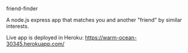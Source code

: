 friend-finder

A node.js express app that matches you and another "friend" by similar interests.

Live app is deployed in Heroku: https://warm-ocean-30345.herokuapp.com/